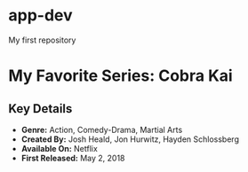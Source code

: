 # app-dev
My first repository
# My Favorite Series: Cobra Kai  


## Key Details  
- **Genre:** Action, Comedy-Drama, Martial Arts  
- **Created By:** Josh Heald, Jon Hurwitz, Hayden Schlossberg  
- **Available On:** Netflix  
- **First Released:** May 2, 2018 
